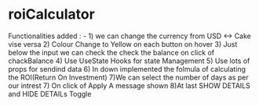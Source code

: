 # roiCalculator
Functionalities added : - 1) we can change the currency from USD <-> Cake vise versa
                          2) Colour Change to Yellow on each button  on hover
                          3) Just below the input we can check the   check the balance on click of chackBalance 
                          4) Use UseState Hooks for state Management
                          5) Use lots of props for sendind data
                          6) In down implemented the folmula of calculating the ROI(Return On Investment)
                          7)We can select the number of days as per our intrest 
                          7) On click of Apply A message shown 
                          8)At last SHOW DETAILS and HIDE DETAILs Toggle
